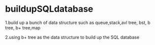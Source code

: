 # buildupSQLdatabase
1.build up a bunch of data structure such as queue,stack,avl tree, bst, b tree, b+ tree,map  

2.using b+ tree as the data structure to build up the SQL database
